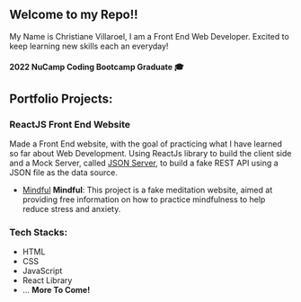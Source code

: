 ## Welcome to my Repo!!

My Name is Christiane Villaroel, I am a Front End Web Developer. 
Excited to keep learning new skills each an everyday!

#### 2022 NuCamp Coding Bootcamp Graduate :mortar_board:

## Portfolio Projects: 
### ReactJS Front End Website
Made a Front End website, with the goal of practicing what I have learned so far about Web Development. Using ReactJs library to build the client side and a Mock Server, called [JSON Server](https://github.com/typicode/json-server), to build a fake REST API using a JSON file as the data source. 
- [Mindful](https://meditation-website-react-9d513be9a43a.herokuapp.com/)
**Mindful**: This project is a fake meditation website, aimed at providing free information on how to practice mindfulness to help reduce stress and anxiety.

### Tech Stacks:
- HTML
- CSS
- JavaScript
- React Library
- ... **More To Come!**
